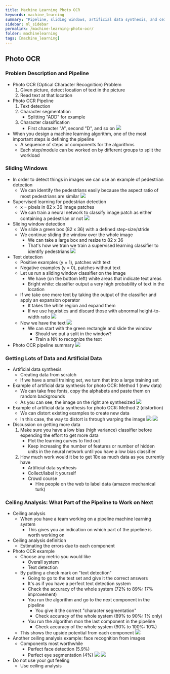 ```yaml
---
title: Machine Learning Photo OCR
keywords: machine_learning
summary: "Pipeline, sliding windows, artificial data synthesis, and ceiling analysis."
sidebar: ml_sidebar
permalink: /machine-learning-photo-ocr/
folder: machinelearning
tags: [machine_learning]
---
```


## Photo OCR

### Problem Description and Pipeline
- Photo OCR (Optical Character Recognition) Problem
    1. Given picture, detect location of text in the picture
    2. Read text at that location
- Photo OCR Pipeline
    1. Text detection
    2. Character segmentation
        - Splitting "ADD" for example
    3. Character classification
        - First character "A", second "D", and so on
    ![](https://raw.githubusercontent.com/ritchieng/machine-learning-stanford/master/w11_application_example_ocr/photoocr.png)
- When you design a machine learning algorithm, one of the most important steps is defining the pipeline    
    - A sequence of steps or components for the algorithms
    - Each step/module can be worked on by different groups to split the workload
    
### Sliding Windows
- In order to detect things in images we can use an example of pedestrian detection
    - We can identify the pedestrians easily because the aspect ratio of most pedestrians are similar
    ![](https://raw.githubusercontent.com/ritchieng/machine-learning-stanford/master/w11_application_example_ocr/photoocr1.png)
- Supervised learning for pedestrian detection
    - x = pixels in 82 x 36 image patches
    - We can train a neural network to classify image patch as either containing a pedestrian or not
    ![](https://raw.githubusercontent.com/ritchieng/machine-learning-stanford/master/w11_application_example_ocr/photoocr2.png)
- Sliding window detection
    - We slide a green box (82 x 36) with a defined step-size/stride
    - We continue sliding the window over the whole image
        - We can take a large box and resize to 82 x 36
        - That's how we train we train a supervised learning classifier to identify pedestrians
        ![](https://raw.githubusercontent.com/ritchieng/machine-learning-stanford/master/w11_application_example_ocr/photoocr3.png)
- Text detection
    - Positive examples (y = 1), patches with text
    - Negative examples (y = 0), patches without text
    - Let us run a sliding window classifier on the image
        - We have (on the bottom left) white areas that indicate text areas 
        - Bright white: classifier output a very high probability of text in the location
    - If we take one more text by taking the output of the classifier and apply an expansion operator
        - It takes the white region and expand them
        - If we use heuristics and discard those with abnormal height-to-width ratio
        ![](https://raw.githubusercontent.com/ritchieng/machine-learning-stanford/master/w11_application_example_ocr/photoocr4.png)
    - Now we have the text
        ![](https://raw.githubusercontent.com/ritchieng/machine-learning-stanford/master/w11_application_example_ocr/photoocr5.png)
        - We can start with the green rectangle and slide the window
            - Should we put a split in the window? 
            - Train a NN to recognize the text
- Photo OCR pipeline summary
![](https://raw.githubusercontent.com/ritchieng/machine-learning-stanford/master/w11_application_example_ocr/photoocr6.png)

### Getting Lots of Data and Artificial Data
- Artificial data synthesis
    - Creating data from scratch
    - If we have a small training set, we turn that into a large training set
- Example of artificial data synthesis for photo OCR: Method 1 (new data)
    - We can take free fonts, copy the alphabets and paste them on random backgrounds
    - As you can see, the image on the right are synthesized
    ![](https://raw.githubusercontent.com/ritchieng/machine-learning-stanford/master/w11_application_example_ocr/photoocr7.png)
- Example of artificial data synthesis for photo OCR: Method 2 (distortion)
    - We can distort existing examples to create new data
    - In this case, the way to distort is through warping the image
    ![](https://raw.githubusercontent.com/ritchieng/machine-learning-stanford/master/w11_application_example_ocr/photoocr8.png)
    ![](https://raw.githubusercontent.com/ritchieng/machine-learning-stanford/master/w11_application_example_ocr/photoocr9.png)
- Discussion on getting more data
    1. Make sure you have a low bias (high variance) classifier before expending the effort to get more data
        - Plot the learning curves to find out
        - Keep increasing the number of features or number of hidden units in the neural network until you have a low bias classifier
    2. How much work would it be to get 10x as much data as you currently have
        - Artificial data synthesis
        - Collect/label it yourself
        - Crowd course 
            - Hire people on the web to label data (amazon mechanical turk)
            
### Ceiling Analysis: What Part of the Pipeline to Work on Next
- Ceiling analysis
    - When you have a team working on a pipeline machine learning system
        - This gives you an indication on which part of the pipeline is worth working on
- Ceiling analysis definition
    - Estimating the errors due to each component
- Photo OCR example
    - Choose any metric you would like
        - Overall system
        - Text detection
    - By putting a check mark on "text detection"
        - Going to go to the test set and give it the correct answers
        - It's as if you have a perfect text detection system
        - Check the accuracy of the whole system (72% to 89%: 17% improvement)
        - You run the algorithm and go to the next component in the pipeline
            - You give it the correct "character segmentation"
            - Check accuracy of the whole system (89% to 90%: 1% only)
        - You run the algorithm mon the last component in the pipeline
            - Check accuracy of the whole system (90% to 100%: 10%)
    - This shows the upside potential from each component 
![](https://raw.githubusercontent.com/ritchieng/machine-learning-stanford/master/w11_application_example_ocr/photoocr10.png)
- Another ceiling analysis example: face recognition from images
    - Components most worthwhile
        - Perfect face detection (5.9%)
        - Perfect eye segmentation (4%)
![](https://raw.githubusercontent.com/ritchieng/machine-learning-stanford/master/w11_application_example_ocr/photoocr11.png)
![](https://raw.githubusercontent.com/ritchieng/machine-learning-stanford/master/w11_application_example_ocr/photoocr12.png)
- Do not use your gut feeling
    - Use ceiling analysis


